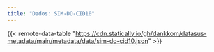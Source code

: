 ```yaml
---
title: "Dados: SIM-DO-CID10"
---
```


{{< remote-data-table "https://cdn.statically.io/gh/dankkom/datasus-metadata/main/metadata/data/sim-do-cid10.json" >}}
